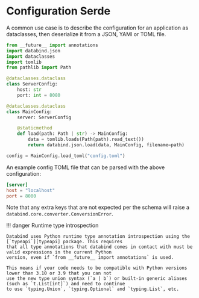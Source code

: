 # Configuration Serde

A common use case is to describe the configuration for an application as dataclasses, then deserialize it from a
JSON, YAMl or TOML file.

```py
from __future__ import annotations
import databind.json
import dataclasses
import tomlib
from pathlib import Path

@dataclasses.dataclass
class ServerConfig:
    host: str
    port: int = 8080

@dataclasses.dataclass
class MainConfig:
    server: ServerConfig

    @staticmethod
    def load(path: Path | str) -> MainConfig:
        data = tomlib.loads(Path(path).read_text())
        return databind.json.load(data, MainConfig, filename=path)

config = MainConfig.load_toml("config.toml")
```

An example config TOML file that can be parsed with the above configuration:

```toml
[server]
host = "localhost"
port = 8080
```

Note that any extra keys that are not expected per the schema will raise a `databind.core.converter.ConversionError`.

!!! danger Runtime type introspection

    Databind uses Python runtime type annotation introspection using the [`typeapi`][typeapi] package. This requires
    that all type annotations that databind comes in contact with must be valid expressions in the current Python
    version, even if `from __future__ import annotations` is used.

    This means if your code needs to be compatible with Python versions lower than 3.10 or 3.9 that you can not
    use the new type union syntax (`a | b`) or built-in generic aliases (such as `t.List[int]`) and need to continue
    to use `typing.Union`, `typing.Optional` and `typing.List`, etc.

[typeapi]: https://pypi.org/project/typeapi/
